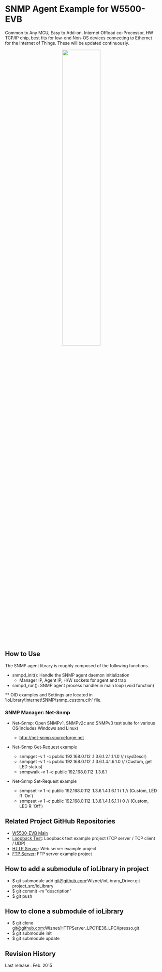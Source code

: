 # SNMP Agent Example for W5500-EVB
Common to Any MCU, Easy to Add-on. Internet Offload co-Processor, HW TCP/IP chip, 
best fits for low-end Non-OS devices connecting to Ethernet for the Internet of Things. These will be updated continuously.

<!-- W5500 EVB pic -->
<p align="center">
  <img width="50%" src="http://wizwiki.net/wiki/lib/exe/fetch.php?media=products:w5500:w5500_evb:w5500-evb_side.png" />
</p>

## How to Use
The SNMP agent library is roughly composed of the following functions.

- snmpd_init(): Handle the SNMP agent daemon initialization
  - Manager IP, Agent IP, H/W sockets for agent and trap  
- snmpd_run(): SNMP agent process handler in main loop (void function)

** OID examples and Settings are located in 'ioLibrary\Internet\SNMP\snmp_custom.c/h' file.

### SNMP Manager: Net-Snmp
- Net-Snmp: Open SNMPv1, SNMPv2c and SNMPv3 test suite for various OS(includes Windows and Linux)
  - http://net-snmp.sourceforge.net

- Net-Snmp Get-Request example
  - snmpget -v 1 -c public 192.168.0.112 .1.3.6.1.2.1.1.1.0 			// (sysDescr)
  - snmpget -v 1 -c public 192.168.0.112 .1.3.6.1.4.1.6.1.0 			// (Custom, get LED status)
  - snmpwalk -v 1 -c public 192.168.0.112 .1.3.6.1

- Net-Snmp Set-Request example
  - snmpset -v 1 -c public 192.168.0.112 .1.3.6.1.4.1.6.1.1 i 1			// (Custom, LED R 'On')
  - snmpset -v 1 -c public 192.168.0.112 .1.3.6.1.4.1.6.1.1 i 0			// (Custom, LED R 'Off')

## Related Project GitHub Repositories
- [W5500-EVB Main](https://github.com/Wiznet/W5500_EVB)
- [Loopback Test](https://github.com/Wiznet/Loopback_LPC11E36_LPCXpresso): Loopback test example project (TCP server / TCP client / UDP)
- [HTTP Server](https://github.com/Wiznet/HTTPServer_LPC11E36_LPCXpresso): Web server example project
- [FTP Server](https://github.com/Wiznet/FTP_LPC11E36_LPCXpresso): FTP server example project

## How to add a submodule of ioLibrary in project
- $ git submodule add git@github.com:Wiznet/ioLibrary_Driver.git project_src/ioLibrary
- $ git commit -m "description"
- $ git push

## How to clone a submodule of ioLibrary
- $ git clone git@github.com:Wiznet/HTTPServer_LPC11E36_LPCXpresso.git
- $ git submodule init
- $ git submodule update

## Revision History
Last release : Feb. 2015
